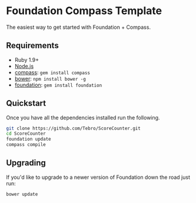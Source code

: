 # Foundation Compass Template

The easiest way to get started with Foundation + Compass.

## Requirements

  * Ruby 1.9+
  * [Node.js](http://nodejs.org)
  * [compass](http://compass-style.org/): `gem install compass`
  * [bower](http://bower.io): `npm install bower -g`
  * [foundation](http://foundation.zurb.com): `gem install foundation`

## Quickstart

Once you have all the dependencies installed run the following.

```bash
git clone https://github.com/Tebro/ScoreCounter.git
cd ScoreCounter
foundation update
compass compile
```

## Upgrading

If you'd like to upgrade to a newer version of Foundation down the road just run:

```bash
bower update
```
